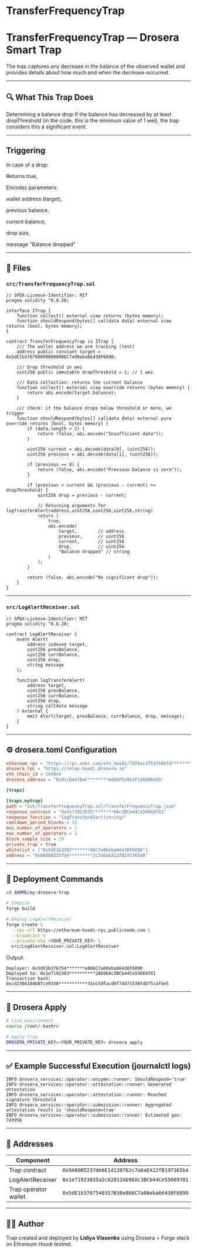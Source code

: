 # TransferFrequencyTrap
# TransferFrequencyTrap — Drosera Smart Trap

The trap captures any decrease in the balance of the observed wallet and provides details about how much and when the decrease occurred.

---

## 🔍 What This Trap Does

Determining a balance drop
If the balance has decreased by at least dropThreshold (in the code, this is the minimum value of 1 wei), the trap considers this a significant event.

---

## Triggering

In case of a drop:

Returns true,

Encodes parameters:

wallet address (target),

previous balance,

current balance,

drop size,

message "Balance dropped"

---

## 📁 Files

### `src/TransferFrequencyTrap.sol`

```solidity
// SPDX-License-Identifier: MIT
pragma solidity ^0.8.20;

interface ITrap {
    function collect() external view returns (bytes memory);
    function shouldRespond(bytes[] calldata data) external view returns (bool, bytes memory);
}

contract TransferFrequencyTrap is ITrap {
    /// The wallet address we are tracking (test)
    address public constant target = 0x5dE1b3767000000000006C7a00eba66438F6890;

    /// Drop threshold in wei
    uint256 public immutable dropThreshold = 1; // 1 wei

    /// Data collection: returns the current balance
    function collect() external view override returns (bytes memory) {
        return abi.encode(target.balance);
    }

    /// Check: if the balance drops below threshold or more, we trigger
    function shouldRespond(bytes[] calldata data) external pure override returns (bool, bytes memory) {
        if (data.length < 2) {
            return (false, abi.encode("Insufficient data"));
        }

        uint256 current = abi.decode(data[0], (uint256));
        uint256 previous = abi.decode(data[1], (uint256));

        if (previous == 0) {
            return (false, abi.encode("Previous balance is zero"));
        }

        if (previous > current && (previous - current) >= dropThreshold) {
            uint256 drop = previous - current;

            // Returning arguments for logTransferAlert(address,uint256,uint256,uint256,string)
            return (
                true,
                abi.encode(
                    target,        // address
                    previous,      // uint256
                    current,       // uint256
                    drop,          // uint256
                    "Balance dropped" // string
                )
            );
        }

        return (false, abi.encode("No significant drop"));
    }
} 

```

---

### `src/LogAlertReceiver.sol`

```solidity
// SPDX-License-Identifier: MIT
pragma solidity ^0.8.20;

contract LogAlertReceiver {
    event Alert(
        address indexed target,
        uint256 prevBalance,
        uint256 currBalance,
        uint256 drop,
        string message
    );

    function logTransferAlert(
        address target,
        uint256 prevBalance,
        uint256 currBalance,
        uint256 drop,
        string calldata message
    ) external {
        emit Alert(target, prevBalance, currBalance, drop, message);
    }
}
```

---

## ⚙️ drosera.toml Configuration

```toml
ethereum_rpc = "https://rpc.ankr.com/eth_hoodi/7d76ec4753f686fd*****************fee849faf82277de80688a850951a6"
drosera_rpc = "https://relay.hoodi.drosera.io"
eth_chain_id = 560048
drosera_address = "0x91cB447BaF********e056F5a9b1F14bb06e5D"

[traps]

[traps.mytrap]
path = "out/TransferFrequencyTrap.sol/TransferFrequencyTrap.json"
response_contract = "0x1e71923035********6Ac3BCb44Ce55669781"
response_function = "logTransferAlert(string)"
cooldown_period_blocks = 33
min_number_of_operators = 1
max_number_of_operators = 2
block_sample_size = 10
private_trap = true
whitelist = ["0x5dE1b3767*******06C7a00eba66438F6890"]
address = "0x9A80B5237de*********2c7a6aEA12fB197365bA"
```

---

## 🚀 Deployment Commands

```bash
cd $HOME/my-drosera-trap

# Compile
forge build

# Deploy LogAlertReceiver
forge create \
  --rpc-url https://ethereum-hoodi-rpc.publicnode.com \
  --broadcast \
  --private-key <YOUR_PRIVATE_KEY> \
  src/LogAlertReceiver.sol:LogAlertReceiver
```

Output:

```
Deployer: 0x5dE1b376754*******e006C7a00eba66438F6890
Deployed to: 0x1e7192303**********2Ab96Ac3BCb44Ce55669781
Transaction hash: 0xcd2304104b8fce9338***********31ec5dfacd9f7d473330fdbf5caf4e5
```

---

## 🧪 Drosera Apply

```bash
# Load environment
source /root/.bashrc

# Apply trap
DROSERA_PRIVATE_KEY=<YOUR_PRIVATE_KEY> drosera apply
```

---

## ✅ Example Successful Execution (journalctl logs)

```
INFO drosera_services::operator::enzyme::runner: ShouldRespond='true'
INFO drosera_services::operator::attestation::runner: Generated attestation
INFO drosera_services::operator::attestation::runner: Reached signature threshold
INFO drosera_services::operator::submission::runner: Aggregated attestation result is 'shouldRespond=true'
INFO drosera_services::operator::submission::runner: Estimated gas: 743956
```

---

## 📡 Addresses

| Component             | Address |
|----------------------|---------|
| Trap contract         | `0x9A80B5237de6E1d120762c7a6aEA12fB197365bA` |
| LogAlertReceiver      | `0x1e71923035a2cA2812Ab96Ac3BCb44Ce55669781` |
| Trap operator wallet  | `0x5dE1b3767540357B38e006C7a00eba66438F6890` |

---

## 👨‍💻 Author

Trap created and deployed by **Lidiya Vlasenko** using Drosera + Forge stack on Ethereum Hoodi testnet.
